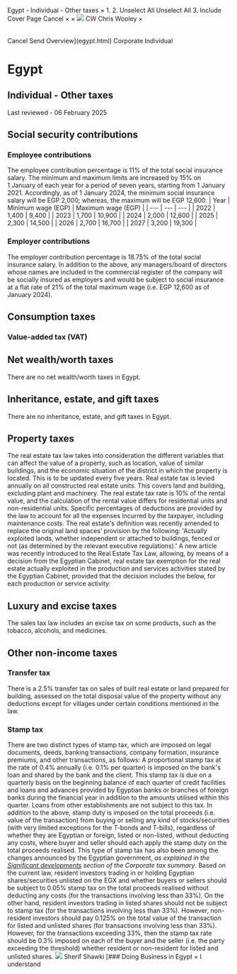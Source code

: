 Egypt - Individual - Other taxes
×
1.
2.
Unselect All
Unselect All
3.
Include Cover Page
Cancel
×
×
![](-/media/world-wide-tax-summaries/attachments/global---chris-wooley.ashx%3Frev=ac5e5f3223b34096b1afc2a6009c7320&revision=ac5e5f32-23b3-4096-b1af-c2a6009c7320&hash=859B7ADC84DC2CBEC9760E9E6EE7DE6D0A8BFCDF)
CW
Chris Wooley
×
######
Cancel
Send
Overview](egypt.html)
Corporate
Individual
# Egypt
## Individual - Other taxes
Last reviewed - 06 February 2025
## Social security contributions
### Employee contributions
The employee contribution percentage is 11% of the total social insurance salary.
The minimum and maximum limits are increased by 15% on 1 January of each year for a period of seven years, starting from 1 January 2021.
Accordingly, as of 1 January 2024, the minimum social insurance salary will be EGP 2,000; whereas, the maximum will be EGP 12,600.
| Year | Minimum wage (EGP) | Maximum wage (EGP) |
| --- | --- | --- |
| 2022 | 1,400 | 9,400 |
| 2023 | 1,700 | 10,900 |
| 2024 | 2,000 | 12,600 |
| 2025 | 2,300 | 14,500 |
| 2026 | 2,700 | 16,700 |
| 2027 | 3,200 | 19,300 |
### Employer contributions
The employer contribution percentage is 18.75% of the total social insurance salary.
In addition to the above, any managers/board of directors whose names are included in the commercial register of the company will be socially insured as employers and would be subject to social insurance at a flat rate of 21% of the total maximum wage (i.e. EGP 12,600 as of January 2024).
## Consumption taxes
### Value-added tax (VAT)
## Net wealth/worth taxes
There are no net wealth/worth taxes in Egypt.
## Inheritance, estate, and gift taxes
There are no inheritance, estate, and gift taxes in Egypt.
## Property taxes
The real estate tax law takes into consideration the different variables that can affect the value of a property, such as location, value of similar buildings, and the economic situation of the district in which the property is located. This is to be updated every five years.
Real estate tax is levied annually on all constructed real estate units. This covers land and building, excluding plant and machinery.
The real estate tax rate is 10% of the rental value, and the calculation of the rental value differs for residential units and non-residential units. Specific percentages of deductions are provided by the law to account for all the expenses incurred by the taxpayer, including maintenance costs.
The real estate's definition was recently amended to replace the original land spaces’ provision by the following: 'Actually exploited lands, whether independent or attached to buildings, fenced or not (as determined by the relevant executive regulations).'
A new article was recently introduced to the Real Estate Tax Law, allowing, by means of a decision from the Egyptian Cabinet, real estate tax exemption for the real estate actually exploited in the production and services activities stated by the Egyptian Cabinet, provided that the decision includes the below, for each production or service activity:
## Luxury and excise taxes
The sales tax law includes an excise tax on some products, such as the tobacco, alcohols, and medicines.
## Other non-income taxes
### Transfer tax
There is a 2.5% transfer tax on sales of built real estate or land prepared for building, assessed on the total disposal value of the property without any deductions except for villages under certain conditions mentioned in the law.
### Stamp tax
There are two distinct types of stamp tax, which are imposed on legal documents, deeds, banking transactions, company formation, insurance premiums, and other transactions, as follows:
A proportional stamp tax at the rate of 0.4% annually (i.e. 0.1% per quarter) is imposed on the bank's loan and shared by the bank and the client. This stamp tax is due on a quarterly basis on the beginning balance of each quarter of credit facilities and loans and advances provided by Egyptian banks or branches of foreign banks during the financial year in addition to the amounts utilised within this quarter.
Loans from other establishments are not subject to this tax.
In addition to the above, stamp duty is imposed on the total proceeds (i.e. value of the transaction) from buying or selling any kind of stocks/securities (with very limited exceptions for the T-bonds and T-bills), regardless of whether they are Egyptian or foreign, listed or non-listed, without deducting any costs, where buyer and seller should each apply the stamp duty on the total proceeds realised.
This type of stamp tax has also been among the changes announced by the Egyptian government, *as explained in the [Significant developments](egypt/corporate/significant-developments.html) section of the Corporate tax summary*.
Based on the current law, resident investors trading in or holding Egyptian shares/securities unlisted on the EGX and whether buyers or sellers should be subject to 0.05% stamp tax on the total proceeds realised without deducting any costs (for the transactions involving less than 33%). On the other hand, resident investors trading in listed shares should not be subject to stamp tax (for the transactions involving less than 33%). However, non-resident investors should pay 0.125% on the total value of the transaction for listed and unlisted shares (for transactions involving less than 33%).
However, for the transactions exceeding 33%, then the stamp tax rate should be 0.3% imposed on each of the buyer and the seller (i.e. the party exceeding the threshold) whether resident or non-resident for listed and unlisted shares.
![](-/media/world-wide-tax-summaries/egyptsherif-shawkiegypt--sherif-shawkijpg20210215115128240.ashx%3Frev=3c51f301c93a464293c4762df36074f9&revision=3c51f301-c93a-4642-93c4-762df36074f9&hash=7932E486C192382D026150F85A5F9A0FE0126832)
Sherif Shawki
[### Doing Business in Egypt
×
I understand